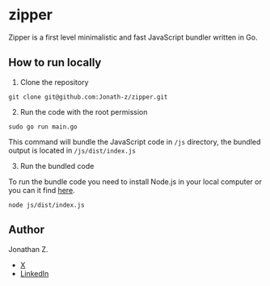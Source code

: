 # zipper

Zipper is a first level minimalistic and fast JavaScript bundler written in Go.

## How to run locally

1. Clone the repository

```shell
git clone git@github.com:Jonath-z/zipper.git
```

2. Run the code with the root permission

```shell
sudo go run main.go
```

This command will bundle the JavaScript code in `/js` directory, the bundled output is located
in `/js/dist/index.js`

3. Run the bundled code

To run the bundle code you need to install Node.js in your local computer or you can it find [here](https://nodejs.org/en/download).

```shell
node js/dist/index.js
```

## Author

Jonathan Z.

- [X](https://twitter.com/JonathanZihind4)
- [LinkedIn](https://www.linkedin.com/in/jonathan-z-0a40ab209/)
